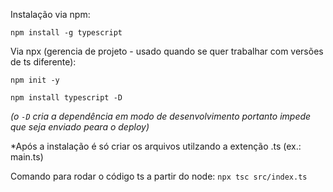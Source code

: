 Instalação via npm:

``` npm install -g typescript ```

Via npx (gerencia de projeto - usado quando se quer trabalhar com versões de ts diferente):

``` npm init -y ```

``` npm install typescript -D ``` 

<i>(o ``` -D ``` cria a dependência em modo de desenvolvimento portanto impede que seja enviado peara o deploy)</i>

*Após a instalação é só criar os arquivos utilzando a extenção .ts (ex.: main.ts)


Comando para rodar o código ts a partir do node: ``` npx tsc src/index.ts ```